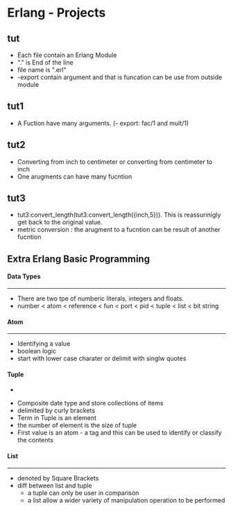 # Erlang - Projects
## tut
* Each file contain an Erlang Module
* "." is End of the line
* file name is ".erl"
* -export contain argument and that is funcation can be use from outside module

## tut1
* A Fuction have many arguments. (- export: fac/1 and mult/1)

## tut2
* Converting from inch to centimeter or converting from centimeter to inch
* One arugments can have many fucntion 

## tut3
* tut3:convert_length(tut3:convert_length({inch,5})). This is reassurinigly get back to the original value.
* metric conversion : the arugment to a fucntion can be result of another fucntion

## Extra Erlang Basic Programming 

#### Data Types
-----
* There are two tpe of  numberic literals, integers and floats.
* number < atom < reference < fun < port < pid < tuple < list < bit string  

#### Atom
-----
* Identifying a value 
* boolean logic 
* start with lower case charater or delimit with singlw quotes

#### Tuple 
-
* Composite date type and store collections of items
* delimited by curly brackets
* Term in Tuple is an element
* the number of element is the size of tuple
* First value is an atom - a tag and this can be used to identify or classify the contents

#### List
-----
* denoted by Square Brackets
* diff between list and tuple
	* a tuple can only be user in comparison
	* a list allow a wider variety of manipulation operation to be performed


